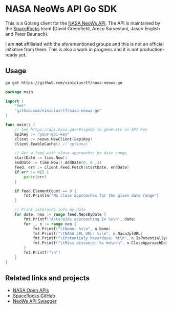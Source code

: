 # NASA NeoWs API Go SDK
This is a Golang client for the [NASA NeoWs API](https://api.nasa.gov/#asteroids-neows). The API is maintained by the [SpaceRocks](https://github.com/SpaceRocks/) team (David Greenfield, Arezu Sarvestani, Jason English and Peter Baunach).

I am **not** affiliated with the aforementioned groups and this is not an official initiative from them. This is also a work in progress and it is not production-ready yet.

## Usage

```bash
go get https://github.com/viniciusrtf/nasa-neows-go
```

```go
package main

import (
    "fmt"
    "github.com/viniciusrtf/nasa-neows-go"
)

func main() {
    // See https://api.nasa.gov/#signUp to generate an API Key
    apiKey := "your-api-key"
    client := neows.NewClient(&apiKey)
    client.EnableCache() // optional

    // Get a feed with close approaches by date range
    startDate := time.Now()
    endDate := time.Now().AddDate(0, 0 ,1)
    feed, err := client.Feed.Fetch(startDate, endDate)
    if err != nil {
        panic(err)
    }

    if feed.ElementCount == 0 {
        fmt.Println("No close approaches for the given date range")
    }

    // Print asteroids info by date
    for date, neo := range feed.NeosByDate {
        fmt.Printf("Asteroids approaching in %s\n", date)
        for _, n := range neo {
            fmt.Printf("\tName: %s\n", n.Name)
            fmt.Printf("\tNASA JPL URL: %s\n", n.NasaJplURL)
            fmt.Printf("\tPotentialy hazardous: %t\n", n.IsPotentiallyHazardousAsteroid)
            fmt.Printf("\tMiss distance: %s km\n\n", n.CloseApproachData[0].MissDistance.Kilometers)
        }
        fmt.Printf("\n")
    }
}
```

## Related links and projects
- [NASA Open APIs](https://api.nasa.gov)
- [SpaceRocks GitHub](https://github.com/SpaceRocks/)
- [NeoWs API Swagger](http://www.neowsapp.com/swagger-ui/index.html)


